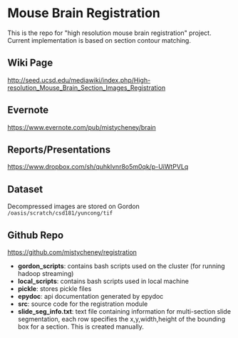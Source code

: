 Mouse Brain Registration
============
This is the repo for "high resolution mouse brain registration" project.
Current implementation is based on section contour matching.

Wiki Page
--------
http://seed.ucsd.edu/mediawiki/index.php/High-resolution_Mouse_Brain_Section_Images_Registration

Evernote
--------
https://www.evernote.com/pub/mistycheney/brain

Reports/Presentations
----------------------
https://www.dropbox.com/sh/quhklvnr8o5m0qk/p-UiWtPVLq

Dataset
--------
Decompressed images are stored on Gordon `/oasis/scratch/csd181/yuncong/tif`

Github Repo
-----------
https://github.com/mistycheney/registration

* **gordon_scripts**: contains bash scripts used on the cluster (for running hadoop streaming)
* **local_scripts**:  contains bash scripts used in local machine
* **pickle**:         stores pickle files
* **epydoc**:         api documentation generated by epydoc
* **src**:            source code for the registration module
* **slide_seg_info.txt**: text file containing information for multi-section slide segmentation, each row specifies the x,y,width,height of the bounding box for a section. This is created manually.



